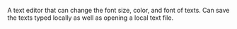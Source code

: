 A text editor that can change the font size, color, and font of texts. Can save the texts typed locally as well as opening a local text file.
